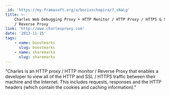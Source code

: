 ```yaml
---
_id: 'https://my.framasoft.org/u/borisschapira/?_sNaLg'
title: >-
    Charles Web Debugging Proxy • HTTP Monitor / HTTP Proxy / HTTPS & SSL Proxy
    / Reverse Proxy
link: 'http://www.charlesproxy.com'
date: '2013-11-15'
tags:
    - name: boostmarks
      slug: boostmarks
    - name: sharemarks
      slug: sharemarks
---
```


<div class="markdown"><p>&quot;Charles is an HTTP proxy / HTTP monitor / Reverse Proxy that enables a developer to view all of the HTTP and SSL / HTTPS traffic between their machine and the Internet. This includes requests, responses and the HTTP headers (which contain the cookies and caching information).&quot;
</p></div>
